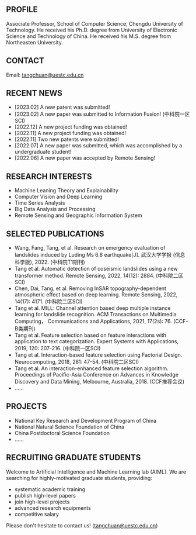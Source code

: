 ## PROFILE
Associate Professor, School of Computer Science, Chengdu University of Technology. He received his Ph.D. degree from University of Electronic Science and Technology of China. He received his M.S. degree from Northeasten University.    

## CONTACT
Email: tangchuan@uestc.edu.cn

## RECENT NEWS
- [2023.02] A new patent was submitted!
- [2023.02] A new paper was submitted to Information Fusion! (中科院一区SCI)
- [2022.12] A new project funding was obtained!
- [2022.11] A new project funding was obtained!
- [2022.11] Two new patents were submitted!
- [2022.07] A new paper was submitted, which was accomplished by a undergraduate student!  
- [2022.06] A new paper was accepted by Remote Sensing!

## RESEARCH INTERESTS
- Machine Leaning Theory and Explainability
- Computer Vision and Deep Learning
- Time Series Analysis
- Big Data Analysis and Processing
- Remote Sensing and Geographic Information System

## SELECTED PUBLICATIONS
- Wang, Fang, Tang, et al. Research on emergency evaluation of landslides induced by Luding Ms 6.8 earthquake[J]. 武汉大学学报 (信息科学版), 2022. (中科院T1期刊)
- Tang et al. Automatic detection of coseismic landslides using a new transformer method. Remote Sensing,  2022, 14(12): 2884. (中科院二区SCI)
- Chen, Dai, Tang, et al. Removing InSAR topography-dependent atmospheric effect based on deep learning. Remote Sensing, 2022, 14(17): 4171. (中科院二区SCI)
- Tang et al. MILL: Channel attention based deep multiple instance learning for landslide recognition. ACM Transactions on Multimedia Computing， Communications and Applications, 2021, 17(2s): 76. (CCF-B类期刊)
- Tang et al. Feature selection based on feature interactions with application to text categorization. Expert Systems with Applications, 2019, 120: 207-216. (中科院一区SCI)
- Tang et al. Interaction-based feature selection using Factorial Design. Neurocomputing, 2018, 281: 47-54. (中科院二区SCI)
- Tang et al. An interaction-enhanced feature selection algorithm. Proceedings of Pacific-Asia Conference on Advances in Knowledge Discovery and Data Mining, Melbourne, Australia, 2018. (CCF推荐会议)
- ......

## PROJECTS
- National Key Research and Development Program of China
- National Natural Science Foundation of China
- China Postdoctoral Science Foundation
- ......

##  RECRUITING GRADUATE STUDENTS
Welcome to Artificial Intelligence and Machine Learning lab (AIML). We are searching for highly-motivated graduate students, providing:
- systematic academic training
- publish high-level papers
- join high-level projects
- advanced research equipments
- competitive salary  

Please don't hesitate to contact us! (tangchuan@uestc.edu.cn)

